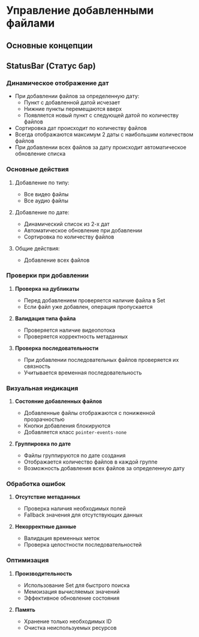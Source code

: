 # Управление добавленными файлами

## Основные концепции

## StatusBar (Статус бар)

### Динамическое отображение дат

- При добавлении файлов за определенную дату:
  - Пункт с добавленной датой исчезает
  - Нижние пункты перемещаются вверх
  - Появляется новый пункт с следующей датой по количеству файлов
- Сортировка дат происходит по количеству файлов
- Всегда отображаются максимум 2 даты с наибольшим количеством файлов
- При добавлении всех файлов за дату происходит автоматическое обновление списка

### Основные действия

1. Добавление по типу:
   - Все видео файлы
   - Все аудио файлы

2. Добавление по дате:
   - Динамический список из 2-х дат
   - Автоматическое обновление при добавлении
   - Сортировка по количеству файлов

3. Общие действия:
   - Добавление всех файлов

### Проверки при добавлении

1. **Проверка на дубликаты**
   - Перед добавлением проверяется наличие файла в Set
   - Если файл уже добавлен, операция пропускается

2. **Валидация типа файла**
   - Проверяется наличие видеопотока
   - Проверяется корректность метаданных

3. **Проверка последовательности**
   - При добавлении последовательных файлов проверяется их связность
   - Учитывается временная последовательность

### Визуальная индикация

1. **Состояние добавленных файлов**
   - Добавленные файлы отображаются с пониженной прозрачностью
   - Кнопки добавления блокируются
   - Добавляется класс `pointer-events-none`

2. **Группировка по дате**
   - Файлы группируются по дате создания
   - Отображается количество файлов в каждой группе
   - Возможность добавления всех файлов за определенную дату

### Обработка ошибок

1. **Отсутствие метаданных**
   - Проверка наличия необходимых полей
   - Fallback значения для отсутствующих данных

2. **Некорректные данные**
   - Валидация временных меток
   - Проверка целостности последовательностей

### Оптимизация

1. **Производительность**
   - Использование Set для быстрого поиска
   - Мемоизация вычисляемых значений
   - Эффективное обновление состояния

2. **Память**
   - Хранение только необходимых ID
   - Очистка неиспользуемых ресурсов
````
